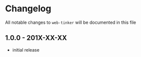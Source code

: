 # Changelog

All notable changes to `web-tinker` will be documented in this file

## 1.0.0 - 201X-XX-XX

- initial release
